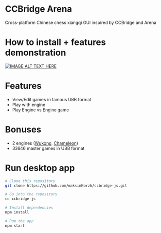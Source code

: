 # CCBridge Arena
Cross-platform Chinese chess xiangqi GUI inspired by CCBridge and Arena

# How to install + features demonstration
[![IMAGE ALT TEXT HERE](https://img.youtube.com/vi/eWZ3U6sL8Ck/0.jpg)](https://www.youtube.com/watch?v=eWZ3U6sL8Ck)

# Features
 - View/Edit games in famous UBB format
 - Play with engine
 - Play Engine vs Engine game

# Bonuses
 - 2 engines (<a href="https://github.com/maksimKorzh/wukong-xiangqi">Wukong</a>, <a href="https://github.com/EterCyber/Chameleon">Chameleon</a>)
 - 33646 master games in UBB format
 
# Run desktop app
```bash
# Clone this repository
git clone https://github.com/maksimKorzh/ccbridge-js.git

# Go into the repository
cd ccbridge-js

# Install dependencies
npm install

# Run the app
npm start
```
